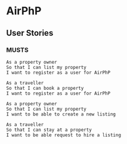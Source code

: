 # AirPhP

## User Stories

### MUSTS

```
As a property owner
So that I can list my property
I want to register as a user for AirPhP
```
```
As a traveller
So that I can book a property
I want to register as a user for AirPhP
```
```
As a property owner
So that I can list my property
I want to be able to create a new listing
```
```
As a traveller
So that I can stay at a property
I want to be able request to hire a listing
```
